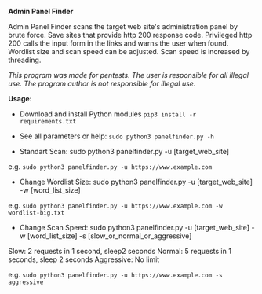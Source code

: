 **Admin Panel Finder**

Admin Panel Finder scans the target web site's administration panel by brute force. Save sites that provide http 200 response code. Privileged http 200 calls the input form in the links and warns the user when found. Wordlist size and scan speed can be adjusted. Scan speed is increased by threading.

*This program was made for pentests. The user is responsible for all illegal use. The program author is not responsible for illegal use.*

**Usage:**
 - Download and install Python modules `pip3 install -r requirements.txt`
 - See all parameters or help: `sudo python3 panelfinder.py -h`

 - Standart Scan: sudo python3 panelfinder.py -u [target_web_site]

e.g. `sudo python3 panelfinder.py -u https://www.example.com`
 
 - Change Wordlist Size: sudo python3 panelfinder.py -u [target_web_site] -w [word_list_size]

e.g. `sudo python3 panelfinder.py -u https://www.example.com -w wordlist-big.txt`
 
 - Change Scan Speed: sudo python3 panelfinder.py -u [target_web_site] -w [word_list_size] -s [slow_or_normal_or_aggressive]
 
 Slow: 2 requests in 1 second, sleep2  seconds
 Normal: 5 requests in 1 seconds, sleep 2 seconds
 Aggressive: No limit

e.g. `sudo python3 panelfinder.py -u https://www.example.com -s aggressive`
